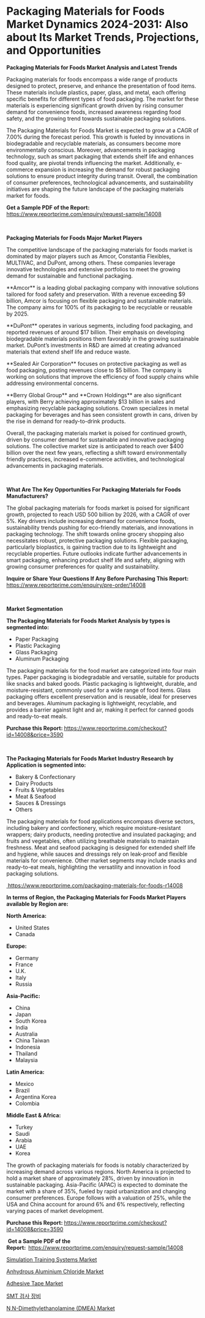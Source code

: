 <p><h1>Packaging Materials for Foods Market Dynamics 2024-2031: Also about Its Market Trends, Projections, and Opportunities</h1></p><p><strong>Packaging Materials for Foods Market Analysis and Latest Trends</strong></p>
<p><p>Packaging materials for foods encompass a wide range of products designed to protect, preserve, and enhance the presentation of food items. These materials include plastics, paper, glass, and metal, each offering specific benefits for different types of food packaging. The market for these materials is experiencing significant growth driven by rising consumer demand for convenience foods, increased awareness regarding food safety, and the growing trend towards sustainable packaging solutions.</p><p>The Packaging Materials for Foods Market is expected to grow at a CAGR of 7.00% during the forecast period. This growth is fueled by innovations in biodegradable and recyclable materials, as consumers become more environmentally conscious. Moreover, advancements in packaging technology, such as smart packaging that extends shelf life and enhances food quality, are pivotal trends influencing the market. Additionally, e-commerce expansion is increasing the demand for robust packaging solutions to ensure product integrity during transit. Overall, the combination of consumer preferences, technological advancements, and sustainability initiatives are shaping the future landscape of the packaging materials market for foods.</p></p>
<p><strong>Get a Sample PDF of the Report:&nbsp;</strong> <a href="https://www.reportprime.com/enquiry/request-sample/14008">https://www.reportprime.com/enquiry/request-sample/14008</a></p>
<p>&nbsp;</p>
<p><strong>Packaging Materials for Foods Major Market Players</strong></p>
<p><p>The competitive landscape of the packaging materials for foods market is dominated by major players such as Amcor, Constantia Flexibles, MULTIVAC, and DuPont, among others. These companies leverage innovative technologies and extensive portfolios to meet the growing demand for sustainable and functional packaging.</p><p>**Amcor** is a leading global packaging company with innovative solutions tailored for food safety and preservation. With a revenue exceeding $9 billion, Amcor is focusing on flexible packaging and sustainable materials. The company aims for 100% of its packaging to be recyclable or reusable by 2025.</p><p>**DuPont** operates in various segments, including food packaging, and reported revenues of around $17 billion. Their emphasis on developing biodegradable materials positions them favorably in the growing sustainable market. DuPont’s investments in R&D are aimed at creating advanced materials that extend shelf life and reduce waste.</p><p>**Sealed Air Corporation** focuses on protective packaging as well as food packaging, posting revenues close to $5 billion. The company is working on solutions that improve the efficiency of food supply chains while addressing environmental concerns.</p><p>**Berry Global Group** and **Crown Holdings** are also significant players, with Berry achieving approximately $13 billion in sales and emphasizing recyclable packaging solutions. Crown specializes in metal packaging for beverages and has seen consistent growth in cans, driven by the rise in demand for ready-to-drink products.</p><p>Overall, the packaging materials market is poised for continued growth, driven by consumer demand for sustainable and innovative packaging solutions. The collective market size is anticipated to reach over $400 billion over the next few years, reflecting a shift toward environmentally friendly practices, increased e-commerce activities, and technological advancements in packaging materials.</p></p>
<p>&nbsp;</p>
<p><strong>What Are The Key Opportunities For Packaging Materials for Foods Manufacturers?</strong></p>
<p><p>The global packaging materials for foods market is poised for significant growth, projected to reach USD 500 billion by 2026, with a CAGR of over 5%. Key drivers include increasing demand for convenience foods, sustainability trends pushing for eco-friendly materials, and innovations in packaging technology. The shift towards online grocery shopping also necessitates robust, protective packaging solutions. Flexible packaging, particularly bioplastics, is gaining traction due to its lightweight and recyclable properties. Future outlooks indicate further advancements in smart packaging, enhancing product shelf life and safety, aligning with growing consumer preferences for quality and sustainability.</p></p>
<p><strong>Inquire or Share Your Questions If Any Before Purchasing This Report:</strong> <a href="https://www.reportprime.com/enquiry/pre-order/14008">https://www.reportprime.com/enquiry/pre-order/14008</a></p>
<p>&nbsp;</p>
<p><strong>Market Segmentation</strong></p>
<p><strong>The Packaging Materials for Foods Market Analysis by types is segmented into:</strong></p>
<p><ul><li>Paper Packaging</li><li>Plastic Packaging</li><li>Glass Packaging</li><li>Aluminum Packaging</li></ul></p>
<p><p>The packaging materials for the food market are categorized into four main types. Paper packaging is biodegradable and versatile, suitable for products like snacks and baked goods. Plastic packaging is lightweight, durable, and moisture-resistant, commonly used for a wide range of food items. Glass packaging offers excellent preservation and is reusable, ideal for preserves and beverages. Aluminum packaging is lightweight, recyclable, and provides a barrier against light and air, making it perfect for canned goods and ready-to-eat meals.</p></p>
<p><strong>Purchase this Report:&nbsp;</strong><a href="https://www.reportprime.com/checkout?id=14008&price=3590">https://www.reportprime.com/checkout?id=14008&price=3590</a></p>
<p>&nbsp;</p>
<p><strong>The Packaging Materials for Foods Market Industry Research by Application is segmented into:</strong></p>
<p><ul><li>Bakery & Confectionary</li><li>Dairy Products</li><li>Fruits & Vegetables</li><li>Meat & Seafood</li><li>Sauces & Dressings</li><li>Others</li></ul></p>
<p><p>The packaging materials for food applications encompass diverse sectors, including bakery and confectionery, which require moisture-resistant wrappers; dairy products, needing protective and insulated packaging; and fruits and vegetables, often utilizing breathable materials to maintain freshness. Meat and seafood packaging is designed for extended shelf life and hygiene, while sauces and dressings rely on leak-proof and flexible materials for convenience. Other market segments may include snacks and ready-to-eat meals, highlighting the versatility and innovation in food packaging solutions.</p></p>
<p><a href="https://www.reportprime.com/packaging-materials-for-foods-r14008">&nbsp;https://www.reportprime.com/packaging-materials-for-foods-r14008</a></p>
<p><strong>In terms of Region, the Packaging Materials for Foods Market Players available by Region are:</strong></p>
<p>
    <p> <strong> North America: </strong>
        <ul>
            <li>United States</li>
            <li>Canada</li>
        </ul>
        </p> 
    <p> <strong> Europe: </strong>
        <ul>
            <li>Germany</li>
            <li>France</li>
            <li>U.K.</li>
            <li>Italy</li>
            <li>Russia</li>
        </ul>
        </p> 
    <p> <strong> Asia-Pacific: </strong>
        <ul>
            <li>China</li>
            <li>Japan</li>
            <li>South Korea</li>
            <li>India</li>
            <li>Australia</li>
            <li>China Taiwan</li>
            <li>Indonesia</li>
            <li>Thailand</li>
            <li>Malaysia</li>
        </ul>
        </p> 
    <p> <strong> Latin America: </strong>
        <ul>
            <li>Mexico</li>
            <li>Brazil</li>
            <li>Argentina Korea</li>
            <li>Colombia</li>
        </ul>
        </p> 
    <p> <strong> Middle East & Africa: </strong>
        <ul>
            <li>Turkey</li>
            <li>Saudi</li>
            <li>Arabia</li>
            <li>UAE</li>
            <li>Korea</li>
        </ul>
    </p>
    </p>
<p><p>The growth of packaging materials for foods is notably characterized by increasing demand across various regions. North America is projected to hold a market share of approximately 28%, driven by innovation in sustainable packaging. Asia-Pacific (APAC) is expected to dominate the market with a share of 35%, fueled by rapid urbanization and changing consumer preferences. Europe follows with a valuation of 25%, while the USA and China account for around 6% and 6% respectively, reflecting varying paces of market development.</p></p>
<p><strong>Purchase this Report: </strong><a href="https://www.reportprime.com/checkout?id=14008&price=3590">https://www.reportprime.com/checkout?id=14008&price=3590</a></p>
<p>&nbsp;<strong>Get a Sample PDF of the Report:&nbsp;&nbsp;</strong><a href="https://www.reportprime.com/enquiry/request-sample/14008">https://www.reportprime.com/enquiry/request-sample/14008</a></p>
<p><strong></strong></p>
<p><p><a href="https://github.com/michaelhall412/Market-Research-Report-List-1/blob/main/simulation-training-systems-market.md">Simulation Training Systems Market</a></p><p><a href="https://www.linkedin.com/pulse/what-current-future-prospects-anhydrous-aluminium-ixcse?trackingId=rgIR4%2F3KQqmTA6tGDMKu%2Fg%3D%3D">Anhydrous Aluminium Chloride Market</a></p><p><a href="https://www.linkedin.com/pulse/market-leaders-laggards-global-adhesive-tape-trends-gabxe?trackingId=DTaADSjeS%2FaxyrNgQKz6Aw%3D%3D">Adhesive Tape Market</a></p><p><a href="https://github.com/sougarounis/Market-Research-Report-List-6/blob/main/59715196954.md">SMT 검사 장비</a></p><p><a href="https://issuu.com/reportprime-2/docs/nn-dimethylethanolamine-dmea-market_825300dadc2535">N,N-Dimethylethanolamine (DMEA) Market</a></p></p>